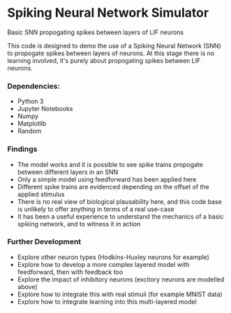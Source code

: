 # Spiking Neural Network Simulator
Basic SNN propogating spikes between layers of LIF neurons

This code is designed to demo the use of a Spiking Neural Network (SNN) to propogate spikes between layers of neurons. At this stage there is no learning involved, it's purely about propogating spikes between LIF neurons.

### Dependencies:

* Python 3
* Jupyter Notebooks
* Numpy
* Matplotlib
* Random

### Findings

* The model works and it is possible to see spike trains propogate between different layers in an SNN
* Only a simple model using feedforward has been applied here
* Different spike trains are evidenced depending on the offset of the applied stimulus
* There is no real view of biological plausability here, and this code base is unlikely to offer anything in terms of a real use-case
* It has been a useful experience to understand the mechanics of a basic spiking network, and to witness it in action

### Further Development

* Explore other neuron types (Hodkins-Huxley neurons for example)
* Explore how to develop a more complex layered model with feedforward, then with feedback too
* Explore the impact of inhibitory neurons (excitory neurons are modelled above)
* Explore how to integrate this with real stimuli (for example MNIST data)
* Explore how to integrate learning into this multi-layered model


